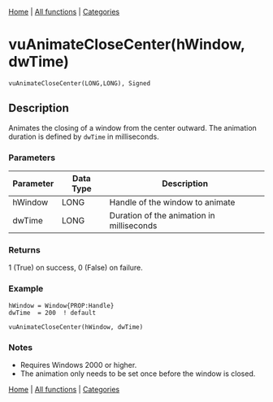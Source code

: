 [Home](../index.md) | [All functions](index.md) | [Categories](../categories/index.md)

# vuAnimateCloseCenter(hWindow, dwTime)

```Prototype
vuAnimateCloseCenter(LONG,LONG), Signed
```


## Description
Animates the closing of a window from the center outward. The animation duration is defined by `dwTime` in milliseconds.

### Parameters

| Parameter | Data Type | Description                                    |
|-----------|-----------|------------------------------------------------|
| hWindow   | LONG      | Handle of the window to animate                |
| dwTime    | LONG      | Duration of the animation in milliseconds      |

### Returns
1 (True) on success, 0 (False) on failure.

### Example

```Clarion
hWindow = Window{PROP:Handle}
dwTime  = 200  ! default

vuAnimateCloseCenter(hWindow, dwTime)
```

### Notes
- Requires Windows 2000 or higher.  
- The animation only needs to be set once before the window is closed.

[Home](../index.md) | [All functions](index.md) | [Categories](../categories/index.md)
